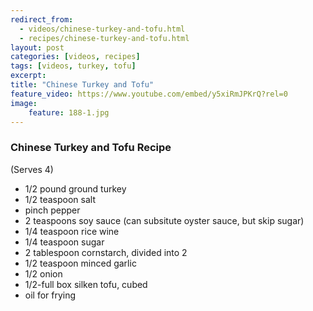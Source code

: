 ---redirect_from:   - videos/chinese-turkey-and-tofu.html  - recipes/chinese-turkey-and-tofu.html
layout: post
categories: [videos, recipes]
tags: [videos, turkey, tofu]
excerpt: 
title: "Chinese Turkey and Tofu"
feature_video: https://www.youtube.com/embed/y5xiRmJPKrQ?rel=0
image:
    feature: 188-1.jpg
---

### Chinese Turkey and Tofu Recipe

(Serves 4)

- 1/2 pound ground turkey
- 1/2 teaspoon salt
- pinch pepper
- 2 teaspoons soy sauce (can subsitute oyster sauce, but skip sugar)
- 1/4 teaspoon rice wine
- 1/4 teaspoon sugar
- 2 tablespoon cornstarch, divided into 2
- 1/2 teaspoon minced garlic
- 1/2 onion
- 1/2-full box silken tofu, cubed
- oil for frying


